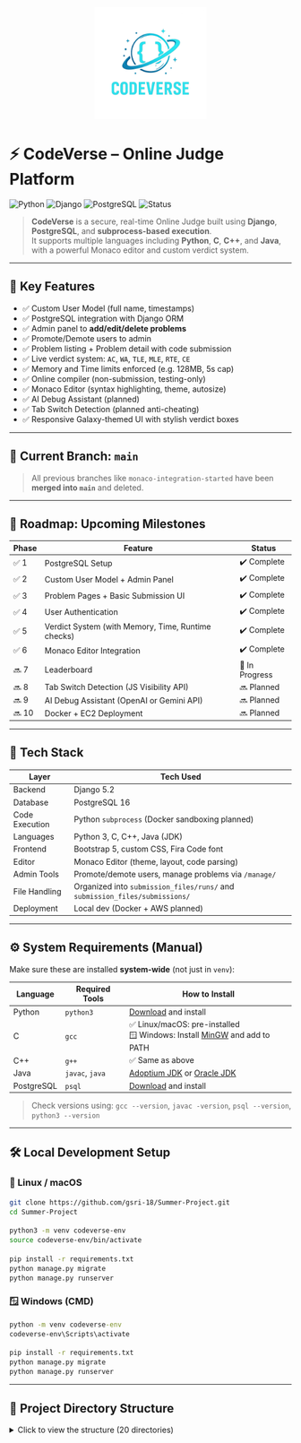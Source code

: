 
<p align="center">
  <img src="static/images/codeverse-logo.png" alt="CodeVerse Logo" width="200"/>
</p>

# ⚡️ CodeVerse – Online Judge Platform

![Python](https://img.shields.io/badge/Python-3.12-blue.svg)
![Django](https://img.shields.io/badge/Django-5.2-green.svg)
![PostgreSQL](https://img.shields.io/badge/PostgreSQL-16-blue.svg)
![Status](https://img.shields.io/badge/Status-In_Progress-yellow.svg)

> **CodeVerse** is a secure, real-time Online Judge built using **Django**, **PostgreSQL**, and **subprocess-based execution**.  
> It supports multiple languages including **Python**, **C**, **C++**, and **Java**, with a powerful Monaco editor and custom verdict system.

---

## 🚀 Key Features

* ✅ Custom User Model (full name, timestamps)
* ✅ PostgreSQL integration with Django ORM
* ✅ Admin panel to **add/edit/delete problems**
* ✅ Promote/Demote users to admin
* ✅ Problem listing + Problem detail with code submission
* ✅ Live verdict system: `AC`, `WA`, `TLE`, `MLE`, `RTE`, `CE`
* ✅ Memory and Time limits enforced (e.g. 128MB, 5s cap)
* ✅ Online compiler (non-submission, testing-only)
* ✅ Monaco Editor (syntax highlighting, theme, autosize)
* ✅ AI Debug Assistant (planned)
* ✅ Tab Switch Detection (planned anti-cheating)
* ✅ Responsive Galaxy-themed UI with stylish verdict boxes

---

## 🧠 Current Branch: `main`

> All previous branches like `monaco-integration-started` have been **merged into `main`** and deleted.

---

## 🔭 Roadmap: Upcoming Milestones

| Phase | Feature                                            | Status        |
| ----- | -------------------------------------------------- | ------------- |
| ✅ 1   | PostgreSQL Setup                                   | ✔️ Complete    |
| ✅ 2   | Custom User Model + Admin Panel                    | ✔️ Complete    |
| ✅ 3   | Problem Pages + Basic Submission UI                | ✔️ Complete    |
| ✅ 4   | User Authentication                                | ✔️ Complete    |
| ✅ 5   | Verdict System (with Memory, Time, Runtime checks) | ✔️ Complete    |
| ✅ 6   | Monaco Editor Integration                          | ✔️ Complete    |
| 🔜 7   | Leaderboard                                        | 🔄 In Progress |
| 🔜 8   | Tab Switch Detection (JS Visibility API)           | 🔜 Planned     |
| 🔜 9   | AI Debug Assistant (OpenAI or Gemini API)          | 🔜 Planned     |
| 🔜 10  | Docker + EC2 Deployment                            | 🔜 Planned     |

---

## 🧰 Tech Stack

| Layer          | Tech Used                                                                   |
| -------------- | --------------------------------------------------------------------------- |
| Backend        | Django 5.2                                                                  |
| Database       | PostgreSQL 16                                                               |
| Code Execution | Python `subprocess` (Docker sandboxing planned)                             |
| Languages      | Python 3, C, C++, Java (JDK)                                                |
| Frontend       | Bootstrap 5, custom CSS, Fira Code font                                     |
| Editor         | Monaco Editor (theme, layout, code parsing)                                 |
| Admin Tools    | Promote/demote users, manage problems via `/manage/`                        |
| File Handling  | Organized into `submission_files/runs/` and `submission_files/submissions/` |
| Deployment     | Local dev (Docker + AWS planned)                                            |

---

## ⚙️ System Requirements (Manual)

Make sure these are installed **system-wide** (not just in `venv`):

| Language   | Required Tools  | How to Install                                                                                            |
| ---------- | --------------- | --------------------------------------------------------------------------------------------------------- |
| Python     | `python3`       | [Download](https://www.python.org/downloads/) and install                                                 |
| C          | `gcc`           | ✅ Linux/macOS: pre-installed<br>🪟 Windows: Install [MinGW](https://www.mingw-w64.org/) and add to PATH    |
| C++        | `g++`           | ✅ Same as above                                                                                           |
| Java       | `javac`, `java` | [Adoptium JDK](https://adoptium.net) or [Oracle JDK](https://www.oracle.com/java/technologies/downloads/) |
| PostgreSQL | `psql`          | [Download](https://www.postgresql.org/download/) and install                                              |

> Check versions using: `gcc --version`, `javac -version`, `psql --version`, `python3 --version`

---

## 🛠️ Local Development Setup

### 🐧 Linux / macOS

```bash
git clone https://github.com/gsri-18/Summer-Project.git
cd Summer-Project

python3 -m venv codeverse-env
source codeverse-env/bin/activate

pip install -r requirements.txt
python manage.py migrate
python manage.py runserver
````

### 🪟 Windows (CMD)

```cmd
python -m venv codeverse-env
codeverse-env\Scripts\activate

pip install -r requirements.txt
python manage.py migrate
python manage.py runserver
```

---

## 📁 Project Directory Structure

<details>
<summary>Click to view the structure (20 directories)</summary>

```bash
.
├── codeverse/              # Django project config (settings, urls, wsgi, etc.)
│   ├── asgi.py
│   ├── settings.py
│   └── ...
├── codeverse-env/          # Python virtual environment (not pushed to Git)
│   ├── bin/
│   ├── lib/
│   └── ...
├── judge/                  # Core app: models, views, admin, templates
│   ├── admin.py
│   ├── forms.py
│   ├── templates/
│   ├── templatetags/
│   └── ...
├── static/                 # Static assets (images, css, js)
│   └── images/
│       └── codeverse-logo.png
├── submission_files/       # Isolated run and submission folders
│   ├── runs/
│   └── submissions/
├── manage.py               # Django CLI launcher
├── requirements.txt        # Python package dependencies
├── README.md               # You're reading it ;)
├── ojfinal_hld_Srivardhan_Ginjala.pdf  # Project report (HLD)
```

</details>



